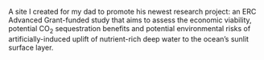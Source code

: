 A site I created for my dad to promote his newest research project: an ERC Advanced Grant-funded study that aims to assess the economic viability, potential CO<sub>2</sub> sequestration benefits and potential environmental risks of artificially-induced uplift of nutrient-rich deep water to the ocean’s sunlit surface layer.
